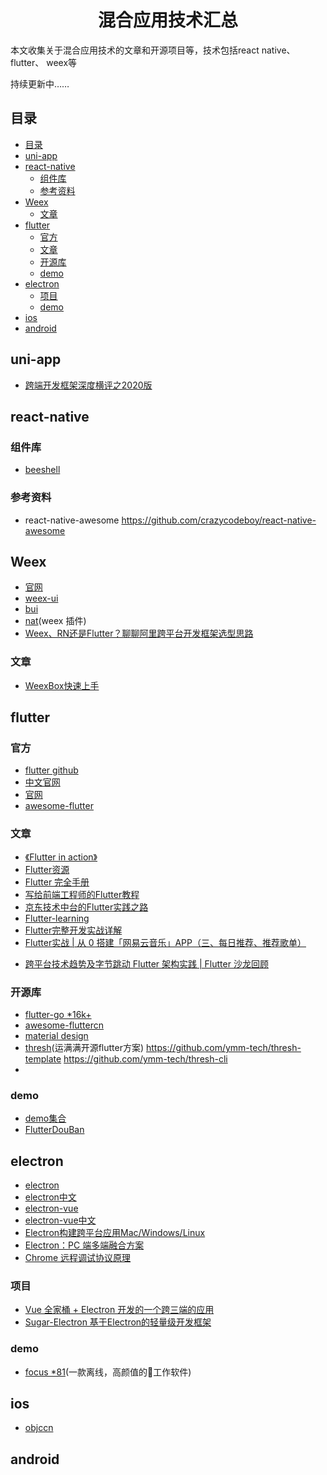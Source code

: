 <h1 align="center">混合应用技术汇总</h1>

本文收集关于混合应用技术的文章和开源项目等，技术包括react native、 flutter、 weex等


持续更新中……


## 目录

- [目录](#目录)
- [uni-app](#uni-app)
- [react-native](#react-native)
  - [组件库](#组件库)
  - [参考资料](#参考资料)
- [Weex](#weex)
  - [文章](#文章)
- [flutter](#flutter)
  - [官方](#官方)
  - [文章](#文章-1)
  - [开源库](#开源库)
  - [demo](#demo)
- [electron](#electron)
  - [项目](#项目)
  - [demo](#demo-1)
- [ios](#ios)
- [android](#android)

## uni-app

- [跨端开发框架深度横评之2020版](https://zhuanlan.zhihu.com/p/127915625)


## react-native

### 组件库
* [beeshell](https://github.com/Meituan-Dianping/beeshell)

### 参考资料
- react-native-awesome  https://github.com/crazycodeboy/react-native-awesome

## Weex
* [官网](https://weex.apache.org/zh/)
* [weex-ui](https://github.com/alibaba/weex-ui)
* [bui](http://dev.bingocc.com/buiweex/docs/)
* [nat](http://natjs.com/)(weex 插件)
* [Weex、RN还是Flutter？聊聊阿里跨平台开发框架选型思路](https://mp.weixin.qq.com/s/7Qz4NqJ8Uae4Y1btGF8sVw)
 
### 文章
* [WeexBox快速上手](https://juejin.im/post/5c1c627ae51d45778a5c6eb7)

## flutter

### 官方
* [flutter github](https://github.com/flutter/flutter)
* [中文官网](https://flutter-io.cn/)
* [官网](https://flutter.dev/)
* [awesome-flutter](https://github.com/Solido/awesome-flutter)

### 文章
* [《Flutter in action》](https://files.alicdn.com/tpsservice/f91cbfb31d27f1a470c4ee138f9120b9.pdf?spm=a2c6h.12873639.0.0.416d5ef14Zjvoo&file=f91cbfb31d27f1a470c4ee138f9120b9.pdf&short_name=I3.ZZpRl&app=chrome)
* [Flutter资源](https://github.com/nieyafei/flutter-resources)
* [Flutter 完全手册](https://juejin.im/book/5c5423ef6fb9a049cd54a213)
* [写给前端工程师的Flutter教程](https://juejin.im/post/5d56605ef265da03f77e6519)
* [京东技术中台的Flutter实践之路](https://mp.weixin.qq.com/s/5cmYG_WzyQKlnPNhpsd0oQ)
* [Flutter-learning](https://github.com/AweiLoveAndroid/Flutter-learning)
* [Flutter完整开发实战详解](https://juejin.im/post/5d9067026fb9a04df00ece14)
* [Flutter实战 | 从 0 搭建「网易云音乐」APP（三、每日推荐、推荐歌单）](https://juejin.im/post/5da6d2b0f265da5bbe2a3f86)
- [跨平台技术趋势及字节跳动 Flutter 架构实践 | Flutter 沙龙回顾](https://juejin.im/post/5de75c6b518825127c26f0e7)



### 开源库
* [flutter-go *16k+](https://github.com/alibaba/flutter-go)
* [awesome-fluttercn](https://github.com/fluttercnclub/awesome-fluttercn)
* [material design](https://material-io.cn/)
* [thresh](https://github.com/ymm-tech/thresh)(运满满开源flutter方案) https://github.com/ymm-tech/thresh-template https://github.com/ymm-tech/thresh-cli
* 





### demo

* [demo集合](https://github.com/XXApple/AndroidLibs/tree/master/Flutter)
* [FlutterDouBan](https://github.com/kaina404/FlutterDouBan)

## electron

- [electron](https://github.com/electron)
- [electron中文](https://www.electronjs.org/docs)
- [electron-vue](https://github.com/SimulatedGREG/electron-vue)
- [electron-vue中文](https://simulatedgreg.gitbooks.io/electron-vue/content/cn/)
- [Electron构建跨平台应用Mac/Windows/Linux](https://juejin.im/post/5c46ab47e51d45522b4f55b1)
- [Electron：PC 端多端融合方案](https://segmentfault.com/a/1190000022543101?utm_source=tag-newest)
- [Chrome 远程调试协议原理](https://juejin.im/post/5db7b33ce51d452a1f3442c8)


### 项目
- [Vue 全家桶 + Electron 开发的一个跨三端的应用](https://juejin.im/post/5946af9661ff4b006cf40040)
- [Sugar-Electron 基于Electron的轻量级开发框架](https://juejin.im/post/6857402778122190856)

### demo
* [focus *81](https://github.com/HelKyle/focus)(一款离线，高颜值的🍅工作软件)


## ios

- [objccn](https://objccn.io/)

## android

